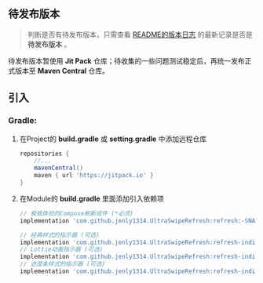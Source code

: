 
## 待发布版本

> 判断是否有待发布版本，只需查看 [README的版本日志](https://github.com/jenly1314/UltraSwipeRefresh?tab=readme-ov-file#%E7%89%88%E6%9C%AC%E6%97%A5%E5%BF%97) 的最新记录是否是 **待发布版本** 。

待发布版本暂使用 **Jit Pack** 仓库；待收集的一些问题测试稳定后，再统一发布正式版本至 **Maven Central** 仓库。

## 引入

### Gradle:

1. 在Project的 **build.gradle** 或 **setting.gradle** 中添加远程仓库

    ```gradle
    repositories {
        //...
        mavenCentral()
        maven { url 'https://jitpack.io' }
    }
    ```

2. 在Module的 **build.gradle** 里面添加引入依赖项

    ```gradle
    // 极致体验的Compose刷新组件 (*必须)
    implementation 'com.github.jenly1314.UltraSwipeRefresh:refresh:-SNAPSHOT'

    // 经典样式的指示器 (可选)
    implementation 'com.github.jenly1314.UltraSwipeRefresh:refresh-indicator-classic:-SNAPSHOT'
    // Lottie动画指示器 (可选)
    implementation 'com.github.jenly1314.UltraSwipeRefresh:refresh-indicator-lottie:-SNAPSHOT'
    // 进度条样式的指示器 (可选)
    implementation 'com.github.jenly1314.UltraSwipeRefresh:refresh-indicator-progress:-SNAPSHOT'
    ```
